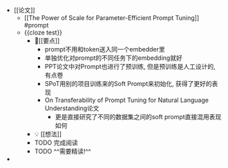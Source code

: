 - [[论文]]
	- [[The Power of Scale for Parameter-Efficient Prompt Tuning]] #prompt
	- {{cloze test}}
		- 📌[[要点]]
			- prompt不用和token送入同一个embedder里
			- 单独优化对prompt的不同任务下的embedding就好
			- PPT论文中对Prompt也进行了预训练, 但是预训练是人工设计的, 有点卷
			- SPoT用别的项目训练来的Soft Prompt来初始化, 获得了更好的表现
			- On Transferability of Prompt Tuning for Natural Language Understanding论文
				- 更是直接研究了不同的数据集之间的soft prompt直接混用表现如何
		- 💡  [[想法]]
		- TODO 完成阅读
		- TODO ^^需要精读!^^
-